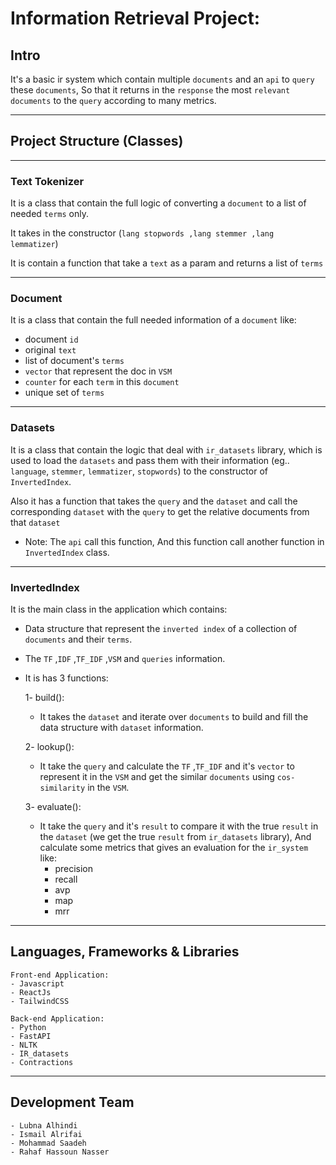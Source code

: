 # Information Retrieval Project:

## Intro

It's a basic ir system which contain multiple `documents` and an `api` to `query` these `documents`, So that it returns in the `response` the most `relevant documents` to the `query` according to many metrics.

---

## Project Structure (Classes)

---

### Text Tokenizer

It is a class that contain the full logic of converting a `document` to a list of needed `terms` only.

It takes in the constructor
(`lang stopwords ,lang stemmer ,lang lemmatizer`)

It is contain a function that take a `text` as a param and returns a list of `terms`

---

### Document

It is a class that contain the full needed information of a `document` like:

- document `id`
- original `text`
- list of document's `terms`
- `vector` that represent the doc in `VSM`
- `counter` for each `term` in this `document`
- unique set of `terms`

---

### Datasets

It is a class that contain the logic that deal with `ir_datasets` library, which is used to load the `datasets` and pass them with their information (eg.. `language`, `stemmer`, `lemmatizer`, `stopwords`) to the constructor of `InvertedIndex`.

Also it has a function that takes the `query` and the `dataset` and call the corresponding `dataset` with the `query` to get the relative documents from that `dataset`

- Note: The `api` call this function, And this function call another function in `InvertedIndex` class.

---

### InvertedIndex

It is the main class in the application which contains:

- Data structure that represent the `inverted index` of a collection of `documents` and their `terms`.
- The `TF` ,`IDF` ,`TF_IDF` ,`VSM` and `queries` information.
- It is has 3 functions:

  1- build():

  - It takes the `dataset` and iterate over `documents` to build and fill the data structure with `dataset` information.

  2- lookup():

  - It take the `query` and calculate the `TF` ,`TF_IDF` and it's `vector` to represent it in the `VSM` and get the similar `documents` using `cos-similarity` in the `VSM`.

  3- evaluate():

  - It take the `query` and it's `result` to compare it with the true `result` in the `dataset` (we get the true `result` from `ir_datasets` library), And calculate some metrics that gives an evaluation for the `ir_system` like:
    - precision
    - recall
    - avp
    - map
    - mrr

---

## Languages, Frameworks & Libraries

    Front-end Application:
    - Javascript
    - ReactJs
    - TailwindCSS

    Back-end Application:
    - Python
    - FastAPI
    - NLTK
    - IR_datasets
    - Contractions

---

## Development Team

    - Lubna Alhindi
    - Ismail Alrifai
    - Mohammad Saadeh
    - Rahaf Hassoun Nasser
